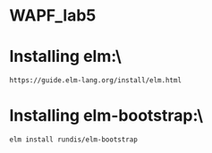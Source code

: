 # WAPF_lab5
# Installing elm:\
`https://guide.elm-lang.org/install/elm.html`
# Installing elm-bootstrap:\
`elm install rundis/elm-bootstrap`
